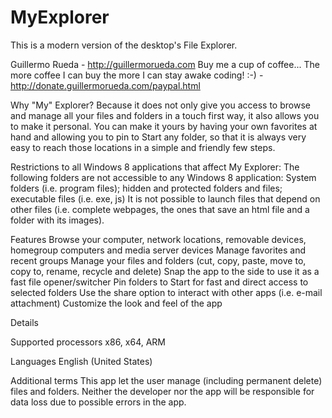 MyExplorer
==========

This is a modern version of the desktop's File Explorer.


Guillermo Rueda - http://guillermorueda.com
Buy me a cup of coffee... The more coffee I can buy the more I can stay awake coding! :-) - http://donate.guillermorueda.com/paypal.html

Why "My" Explorer? Because it does not only give you access to browse and manage all your files and folders in a touch first way, it also allows you to make it personal. You can make it yours by having your own favorites at hand and allowing you to pin to Start any folder, so that it is always very easy to reach those locations in a simple and friendly few steps.

Restrictions to all Windows 8 applications that affect My Explorer: The following folders are not accessible to any Windows 8 application: System folders (i.e. program files); hidden and protected folders and files; executable files (i.e. exe, js)
It is not possible to launch files that depend on other files (i.e. complete webpages, the ones that save an html file and a folder with its images).

Features
Browse your computer, network locations, removable devices, homegroup computers and media server devices
Manage favorites and recent groups
Manage your files and folders (cut, copy, paste, move to, copy to, rename, recycle and delete)
Snap the app to the side to use it as a fast file opener/switcher
Pin folders to Start for fast and direct access to selected folders
Use the share option to interact with other apps (i.e. e-mail attachment)
Customize the look and feel of the app

Details

Supported processors
x86, x64, ARM

Languages
English (United States)

Additional terms
This app let the user manage (including permanent delete) files and folders. Neither the developer nor the app will be responsible for data loss due to possible errors in the app.
